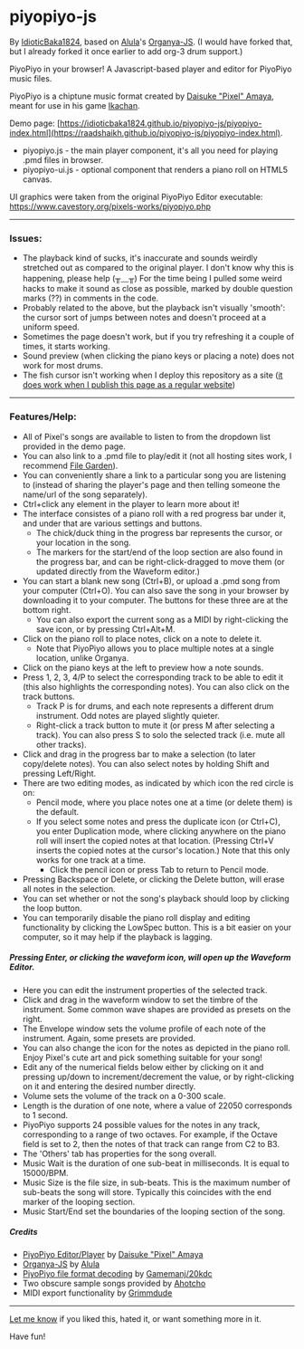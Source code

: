 # piyopiyo-js

By [IdioticBaka1824](https://github.com/raadshaikh), based on [Alula](https://github.com/alula)'s [Organya-JS](https://github.com/alula/organya-js).
(I would have forked that, but I already forked it once earlier to add org-3 drum support.)

PiyoPiyo in your browser! A Javascript-based player and editor for PiyoPiyo music files.

PiyoPiyo is a chiptune music format created by [Daisuke "Pixel" Amaya](https://twitter.com/oxizn), meant for use in his game [Ikachan](https://www.cavestory.org/pixels-works/ikachan.php).

Demo page: [https://idioticbaka1824.github.io/piyopiyo-js/piyopiyo-index.html](https://raadshaikh.github.io/piyopiyo-js/piyopiyo-index.html).

- piyopiyo.js - the main player component, it's all you need for playing .pmd files in browser.
- piyopiyo-ui.js - optional component that renders a piano roll on HTML5 canvas.

UI graphics were taken from the original PiyoPiyo Editor executable: https://www.cavestory.org/pixels-works/piyopiyo.php

---

### Issues:

- The playback kind of sucks, it's inaccurate and sounds weirdly stretched out as compared to the original player. I don't know why this is happening, please help (╥﹏╥) For the time being I pulled some weird hacks to make it sound as close as possible, marked by double question marks (??) in comments in the code.
- Probably related to the above, but the playback isn't visually 'smooth': the cursor sort of jumps between notes and doesn't proceed at a uniform speed.
- Sometimes the page doesn't work, but if you try refreshing it a couple of times, it starts working.
- Sound preview (when clicking the piano keys or placing a note) does not work for most drums.
- The fish cursor isn't working when I deploy this repository as a site ([it does work when I publish this page as a regular website](https://raadshaikh.github.io/music/piyopiyo-js/piyopiyo-index.html))

---

### Features/Help:

- All of Pixel's songs are available to listen to from the dropdown list provided in the demo page.
- You can also link to a .pmd file to play/edit it (not all hosting sites work, I recommend [File Garden](https://filegarden.com/)).
- You can conveniently share a link to a particular song you are listening to (instead of sharing the player's page and then telling someone the name/url of the song separately).
- Ctrl+click any element in the player to learn more about it!
- The interface consistes of a piano roll with a red progress bar under it, and under that are various settings and buttons.
    - The chick/duck thing in the progress bar represents the cursor, or your location in the song.
    - The markers for the start/end of the loop section are also found in the progress bar, and can be right-click-dragged to move them (or updated directly from the Waveform editor.)
- You can start a blank new song (Ctrl+B), or upload a .pmd song from your computer (Ctrl+O). You can also save the song in your browser by downloading it to your computer. The buttons for these three are at the bottom right.
    - You can also export the current song as a MIDI by right-clicking the save icon, or by pressing Ctrl+Alt+M.
- Click on the piano roll to place notes, click on a note to delete it.
    - Note that PiyoPiyo allows you to place multiple notes at a single location, unlike Organya.
- Click on the piano keys at the left to preview how a note sounds.
- Press 1, 2, 3, 4/P to select the corresponding track to be able to edit it (this also highlights the corresponding notes). You can also click on the track buttons.
    - Track P is for drums, and each note represents a different drum instrument. Odd notes are played slightly quieter.
    - Right-click a track button to mute it (or press M after selecting a track). You can also press S to solo the selected track (i.e. mute all other tracks).
- Click and drag in the progress bar to make a selection (to later copy/delete notes). You can also select notes by holding Shift and pressing Left/Right. 
- There are two editing modes, as indicated by which icon the red circle is on:
    - Pencil mode, where you place notes one at a time (or delete them) is the default.
    - If you select some notes and press the duplicate icon (or Ctrl+C), you enter Duplication mode, where clicking anywhere on the piano roll will insert the copied notes at that location. (Pressing Ctrl+V inserts the copied notes at the cursor's location.) Note that this only works for one track at a time.
        - Click the pencil icon or press Tab to return to Pencil mode.
- Pressing Backspace or Delete, or clicking the Delete button, will erase all notes in the selection.
- You can set whether or not the song's playback should loop by clicking the loop button.
- You can temporarily disable the piano roll display and editing functionality by clicking the LowSpec button. This is a bit easier on your computer, so it may help if the playback is lagging.

##### Pressing Enter, or clicking the waveform icon, will open up the Waveform Editor.
- Here you can edit the instrument properties of the selected track.
- Click and drag in the waveform window to set the timbre of the instrument. Some common wave shapes are provided as presets on the right.
- The Envelope window sets the volume profile of each note of the instrument. Again, some presets are provided.
- You can also change the icon for the notes as depicted in the piano roll. Enjoy Pixel's cute art and pick something suitable for your song!
- Edit any of the numerical fields below either by clicking on it and pressing up/down to increment/decrement the value, or by right-clicking on it and entering the desired number directly.
- Volume sets the volume of the track on a 0-300 scale.
- Length is the duration of one note, where a value of 22050 corresponds to 1 second.
- PiyoPiyo supports 24 possible values for the notes in any track, corresponding to a range of two octaves. For example, if the Octave field is set to 2, then the notes of that track can range from C2 to B3.
- The 'Others' tab has properties for the song overall.
- Music Wait is the duration of one sub-beat in milliseconds. It is equal to 15000/BPM.
- Music Size is the file size, in sub-beats. This is the maximum number of sub-beats the song will store. Typically this coincides with the end marker of the looping section.
- Music Start/End set the boundaries of the looping section of the song.

##### Credits
- [PiyoPiyo Editor/Player](https://www.cavestory.org/pixels-works/piyopiyo.php) by [Daisuke "Pixel" Amaya](https://twitter.com/oxizn)
- [Organya-JS](https://github.com/alula/organya-js) by [Alula](https://github.com/alula)
- [PiyoPiyo file format decoding](https://forum.cavestory.org/threads/piyopiyo-file-format.5917/) by [Gamemanj/20kdc](https://github.com/20kdc)
- Two obscure sample songs provided by [Ahotcho](https://forum.cavestory.org/members/ahotcho.10652/)
- MIDI export functionality by [Grimmdude](https://github.com/grimmdude/MidiWriterJS)

---

[Let me know](https://idioticbaka1824.github.io/contact.html) if you liked this, hated it, or want something more in it.

Have fun!
